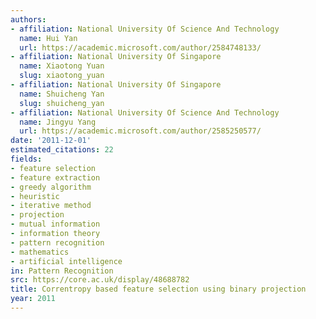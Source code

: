 ```yaml
---
authors:
- affiliation: National University Of Science And Technology
  name: Hui Yan
  url: https://academic.microsoft.com/author/2584748133/
- affiliation: National University Of Singapore
  name: Xiaotong Yuan
  slug: xiaotong_yuan
- affiliation: National University Of Singapore
  name: Shuicheng Yan
  slug: shuicheng_yan
- affiliation: National University Of Science And Technology
  name: Jingyu Yang
  url: https://academic.microsoft.com/author/2585250577/
date: '2011-12-01'
estimated_citations: 22
fields:
- feature selection
- feature extraction
- greedy algorithm
- heuristic
- iterative method
- projection
- mutual information
- information theory
- pattern recognition
- mathematics
- artificial intelligence
in: Pattern Recognition
src: https://core.ac.uk/display/48688782
title: Correntropy based feature selection using binary projection
year: 2011
---
```


